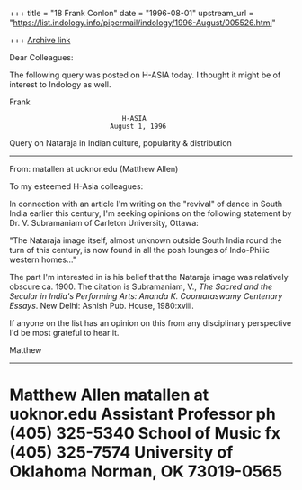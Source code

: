 +++
title = "18 Frank Conlon"
date = "1996-08-01"
upstream_url = "https://list.indology.info/pipermail/indology/1996-August/005526.html"

+++
[Archive link](https://list.indology.info/pipermail/indology/1996-August/005526.html)

Dear Colleagues:

The following query was posted on H-ASIA today.  I thought it might
be of interest to Indology as well.

Frank

                                H-ASIA
                             August 1, 1996

Query on Nataraja in Indian culture, popularity & distribution
*************************************************************************
From: matallen at uoknor.edu (Matthew Allen)

To my esteemed H-Asia colleagues:

In connection with an article I'm writing on the "revival" of dance in
South India earlier this century,  I'm seeking opinions on the following
statement by Dr. V. Subramaniam of Carleton University, Ottawa:

"The Nataraja image itself, almost unknown outside South India round the
turn of this century, is now found in all the posh lounges of Indo-Philic
western homes..."

The part I'm interested in is his belief that the Nataraja image was
relatively obscure ca. 1900. The citation is Subramaniam, V., _The Sacred
and the Secular in India's Performing Arts: Ananda K. Coomaraswamy
Centenary Essays_. New Delhi: Ashish Pub. House, 1980:xviii.

If anyone on the list has an opinion on this from any disciplinary
perspective I'd be most grateful to hear it.

Matthew

*****

Matthew Allen                   matallen at uoknor.edu
Assistant Professor             ph (405) 325-5340
School of Music                 fx (405) 325-7574
University of Oklahoma
Norman, OK 73019-0565
========================================================================





